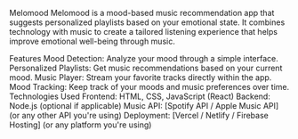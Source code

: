 Melomood
Melomood is a mood-based music recommendation app that suggests personalized playlists based on your emotional state. It combines technology with music to create a tailored listening experience that helps improve emotional well-being through music.

Features
Mood Detection: Analyze your mood through a simple interface.
Personalized Playlists: Get music recommendations based on your current mood.
Music Player: Stream your favorite tracks directly within the app.
Mood Tracking: Keep track of your moods and music preferences over time.
Technologies Used
Frontend: HTML, CSS, JavaScript (React)
Backend: Node.js (optional if applicable)
Music API: [Spotify API / Apple Music API] (or any other API you're using)
Deployment: [Vercel / Netlify / Firebase Hosting] (or any platform you're using)
